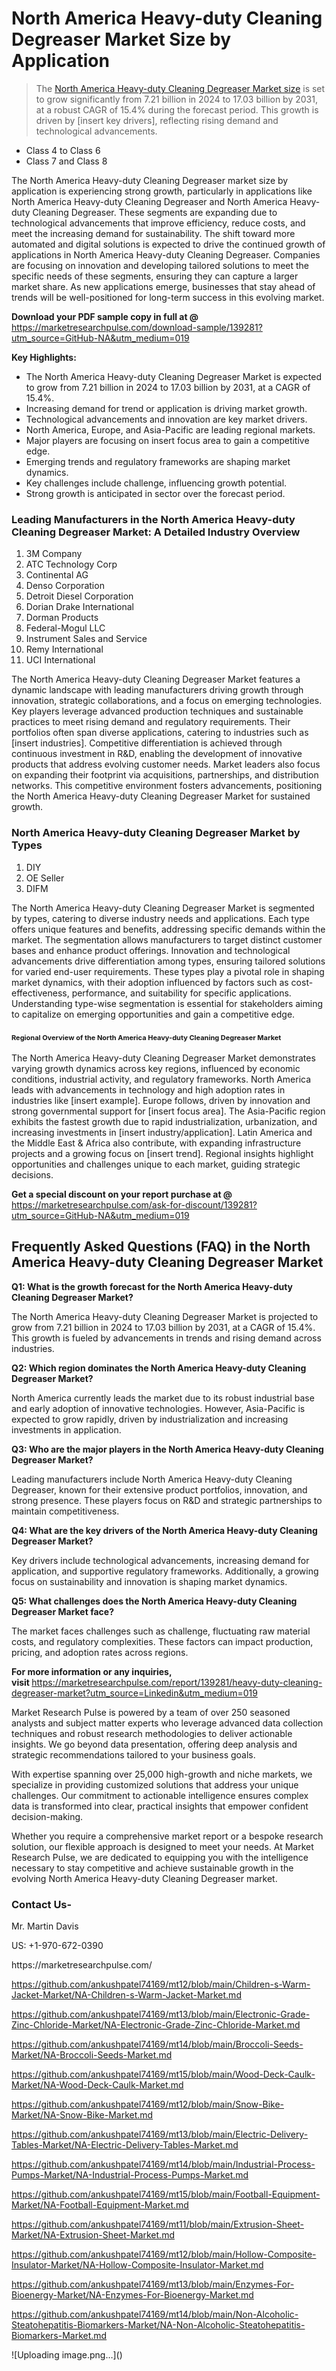 <h1>North America Heavy-duty Cleaning Degreaser Market&nbsp;Size by Application</h1><blockquote><p>The <a href="https://marketresearchpulse.com/download-sample/139281?utm_source=GitHub-NA&amp;utm_medium=019">North America Heavy-duty Cleaning Degreaser Market size</a> is set to grow significantly from 7.21 billion in 2024 to 17.03 billion by 2031, at a robust CAGR of 15.4% during the forecast period. This growth is driven by [insert key drivers], reflecting rising demand and technological advancements.</p></blockquote><ul><li>Class 4 to Class 6 <li> Class 7 and Class 8</li></ul><p>The North America Heavy-duty Cleaning Degreaser market size by application is experiencing strong growth, particularly in applications like North America Heavy-duty Cleaning Degreaser and North America Heavy-duty Cleaning Degreaser. These segments are expanding due to technological advancements that improve efficiency, reduce costs, and meet the increasing demand for sustainability. The shift toward more automated and digital solutions is expected to drive the continued growth of applications in North America Heavy-duty Cleaning Degreaser. Companies are focusing on innovation and developing tailored solutions to meet the specific needs of these segments, ensuring they can capture a larger market share. As new applications emerge, businesses that stay ahead of trends will be well-positioned for long-term success in this evolving market.</p><p><strong>Download your PDF sample copy in full at @ </strong><a href="https://marketresearchpulse.com/download-sample/139281?utm_source=GitHub-NA&amp;utm_medium=019">https://marketresearchpulse.com/download-sample/139281?utm_source=GitHub-NA&amp;utm_medium=019</a></p><p><strong>Key Highlights: </strong></p><ul><li>The North America Heavy-duty Cleaning Degreaser Market is expected to grow from 7.21 billion in 2024 to 17.03 billion by 2031, at a CAGR of 15.4%.</li><li>Increasing demand for trend or application is driving market growth.</li><li>Technological advancements and innovation are key market drivers.</li><li>North America, Europe, and Asia-Pacific are leading regional markets.</li><li>Major players are focusing on insert focus area to gain a competitive edge.</li><li>Emerging trends and regulatory frameworks are shaping market dynamics.</li><li>Key challenges include challenge, influencing growth potential.</li><li>Strong growth is anticipated in sector over the forecast period.</li></ul><h3>Leading Manufacturers in the North America Heavy-duty Cleaning Degreaser Market: A Detailed Industry Overview</h3><ol><li>3M Company</li><li>ATC Technology Corp</li><li>Continental AG</li><li>Denso Corporation</li><li>Detroit Diesel Corporation</li><li>Dorian Drake International</li><li>Dorman Products</li><li>Federal-Mogul LLC</li><li>Instrument Sales and Service</li><li>Remy International</li><li>UCI International</li></ol><div class="flex max-w-full flex-col flex-grow"><div class="min-h-8 text-message flex w-full flex-col items-end gap-2 whitespace-normal break-words [.text-message+&amp;]:mt-5" dir="auto" data-message-author-role="assistant" data-message-id="fd8432e4-4910-450d-b182-61b7bfb0a01f" data-message-model-slug="gpt-4o"><div class="flex w-full flex-col gap-1 empty:hidden first:pt-[3px]"><div class="markdown prose w-full break-words dark:prose-invert light"><p>The North America Heavy-duty Cleaning Degreaser Market features a dynamic landscape with leading manufacturers driving growth through innovation, strategic collaborations, and a focus on emerging technologies. Key players leverage advanced production techniques and sustainable practices to meet rising demand and regulatory requirements. Their portfolios often span diverse applications, catering to industries such as [insert industries]. Competitive differentiation is achieved through continuous investment in R&amp;D, enabling the development of innovative products that address evolving customer needs. Market leaders also focus on expanding their footprint via acquisitions, partnerships, and distribution networks. This competitive environment fosters advancements, positioning the North America Heavy-duty Cleaning Degreaser Market for sustained growth.</p></div></div></div></div><h3>North America Heavy-duty Cleaning Degreaser Market by Types</h3><ol><li>DIY <li> OE Seller <li> DIFM</li></ol><div class="flex max-w-full flex-col flex-grow"><div class="min-h-8 text-message flex w-full flex-col items-end gap-2 whitespace-normal break-words [.text-message+&amp;]:mt-5" dir="auto" data-message-author-role="assistant" data-message-id="084470be-0bb7-4664-bddf-5156b4f41249" data-message-model-slug="gpt-4o-mini"><div class="flex w-full flex-col gap-1 empty:hidden first:pt-[3px]"><div class="markdown prose w-full break-words dark:prose-invert light"><p>The North America Heavy-duty Cleaning Degreaser Market is segmented by types, catering to diverse industry needs and applications. Each type offers unique features and benefits, addressing specific demands within the market. The segmentation allows manufacturers to target distinct customer bases and enhance product offerings. Innovation and technological advancements drive differentiation among types, ensuring tailored solutions for varied end-user requirements. These types play a pivotal role in shaping market dynamics, with their adoption influenced by factors such as cost-effectiveness, performance, and suitability for specific applications. Understanding type-wise segmentation is essential for stakeholders aiming to capitalize on emerging opportunities and gain a competitive edge.</p></div></div></div></div><h3><span style="font-size: 11px;">Regional Overview of the North America Heavy-duty Cleaning Degreaser Market</span></h3><div class="flex max-w-full flex-col flex-grow"><div class="min-h-8 text-message flex w-full flex-col items-end gap-2 whitespace-normal break-words [.text-message+&amp;]:mt-5" dir="auto" data-message-author-role="assistant" data-message-id="e9038762-ce64-4e30-91c9-9bd413514231" data-message-model-slug="gpt-4o-mini"><div class="flex w-full flex-col gap-1 empty:hidden first:pt-[3px]"><div class="markdown prose w-full break-words dark:prose-invert light"><p>The North America Heavy-duty Cleaning Degreaser Market demonstrates varying growth dynamics across key regions, influenced by economic conditions, industrial activity, and regulatory frameworks. North America leads with advancements in technology and high adoption rates in industries like [insert example]. Europe follows, driven by innovation and strong governmental support for [insert focus area]. The Asia-Pacific region exhibits the fastest growth due to rapid industrialization, urbanization, and increasing investments in [insert industry/application]. Latin America and the Middle East &amp; Africa also contribute, with expanding infrastructure projects and a growing focus on [insert trend]. Regional insights highlight opportunities and challenges unique to each market, guiding strategic decisions.</p></div></div></div></div><p><strong>Get a special discount on your report purchase at @ </strong><a href="https://marketresearchpulse.com/ask-for-discount/139281?utm_source=GitHub-NA&amp;utm_medium=019">https://marketresearchpulse.com/ask-for-discount/139281?utm_source=GitHub-NA&amp;utm_medium=019</a></p><h2>Frequently Asked Questions (FAQ) in the North America Heavy-duty Cleaning Degreaser Market</h2><p><strong>Q1: What is the growth forecast for the North America Heavy-duty Cleaning Degreaser Market?</strong></p><p>The North America Heavy-duty Cleaning Degreaser Market is projected to grow from 7.21 billion in 2024 to 17.03 billion by 2031, at a CAGR of 15.4%. This growth is fueled by advancements in trends and rising demand across industries.</p><p><strong>Q2: Which region dominates the North America Heavy-duty Cleaning Degreaser Market?</strong></p><p>North America currently leads the market due to its robust industrial base and early adoption of innovative technologies. However, Asia-Pacific is expected to grow rapidly, driven by industrialization and increasing investments in application.</p><p><strong>Q3: Who are the major players in the North America Heavy-duty Cleaning Degreaser Market?</strong></p><p>Leading manufacturers include North America Heavy-duty Cleaning Degreaser, known for their extensive product portfolios, innovation, and strong presence. These players focus on R&amp;D and strategic partnerships to maintain competitiveness.</p><p><strong>Q4: What are the key drivers of the North America Heavy-duty Cleaning Degreaser Market?</strong></p><p>Key drivers include technological advancements, increasing demand for application, and supportive regulatory frameworks. Additionally, a growing focus on sustainability and innovation is shaping market dynamics.</p><p><strong>Q5: What challenges does the North America Heavy-duty Cleaning Degreaser Market face?</strong></p><p>The market faces challenges such as challenge, fluctuating raw material costs, and regulatory complexities. These factors can impact production, pricing, and adoption rates across regions.</p><p><strong>For more information or any inquiries, visit&nbsp;</strong><a href="https://marketresearchpulse.com/report/139281/heavy-duty-cleaning-degreaser-market?utm_source=Linkedin&utm_medium=019">https://marketresearchpulse.com/report/139281/heavy-duty-cleaning-degreaser-market?utm_source=Linkedin&utm_medium=019</a></p><p>Market Research Pulse is powered by a team of over 250 seasoned analysts and subject matter experts who leverage advanced data collection techniques and robust research methodologies to deliver actionable insights. We go beyond data presentation, offering deep analysis and strategic recommendations tailored to your business goals.</p><p>With expertise spanning over 25,000 high-growth and niche markets, we specialize in providing customized solutions that address your unique challenges. Our commitment to actionable intelligence ensures complex data is transformed into clear, practical insights that empower confident decision-making.</p><p>Whether you require a comprehensive market report or a bespoke research solution, our flexible approach is designed to meet your needs. At Market Research Pulse, we are dedicated to equipping you with the intelligence necessary to stay competitive and achieve sustainable growth in the evolving North America Heavy-duty Cleaning Degreaser market.</p><h3><strong>Contact Us-</strong></h3><p>Mr. Martin Davis</p><p>US: +1-970-672-0390</p><p>https://marketresearchpulse.com/</p><p><a href="https://github.com/ankushpatel74169/mt12/blob/main/Children-s-Warm-Jacket-Market/NA-Children-s-Warm-Jacket-Market.md">https://github.com/ankushpatel74169/mt12/blob/main/Children-s-Warm-Jacket-Market/NA-Children-s-Warm-Jacket-Market.md</a></p><p><a href="https://github.com/ankushpatel74169/mt13/blob/main/Electronic-Grade-Zinc-Chloride-Market/NA-Electronic-Grade-Zinc-Chloride-Market.md">https://github.com/ankushpatel74169/mt13/blob/main/Electronic-Grade-Zinc-Chloride-Market/NA-Electronic-Grade-Zinc-Chloride-Market.md</a></p><p><a href="https://github.com/ankushpatel74169/mt14/blob/main/Broccoli-Seeds-Market/NA-Broccoli-Seeds-Market.md">https://github.com/ankushpatel74169/mt14/blob/main/Broccoli-Seeds-Market/NA-Broccoli-Seeds-Market.md</a></p><p><a href="https://github.com/ankushpatel74169/mt15/blob/main/Wood-Deck-Caulk-Market/NA-Wood-Deck-Caulk-Market.md">https://github.com/ankushpatel74169/mt15/blob/main/Wood-Deck-Caulk-Market/NA-Wood-Deck-Caulk-Market.md</a></p><p><a href="https://github.com/ankushpatel74169/mt12/blob/main/Snow-Bike-Market/NA-Snow-Bike-Market.md">https://github.com/ankushpatel74169/mt12/blob/main/Snow-Bike-Market/NA-Snow-Bike-Market.md</a></p><p><a href="https://github.com/ankushpatel74169/mt13/blob/main/Electric-Delivery-Tables-Market/NA-Electric-Delivery-Tables-Market.md">https://github.com/ankushpatel74169/mt13/blob/main/Electric-Delivery-Tables-Market/NA-Electric-Delivery-Tables-Market.md</a></p><p><a href="https://github.com/ankushpatel74169/mt14/blob/main/Industrial-Process-Pumps-Market/NA-Industrial-Process-Pumps-Market.md">https://github.com/ankushpatel74169/mt14/blob/main/Industrial-Process-Pumps-Market/NA-Industrial-Process-Pumps-Market.md</a></p><p><a href="https://github.com/ankushpatel74169/mt15/blob/main/Football-Equipment-Market/NA-Football-Equipment-Market.md">https://github.com/ankushpatel74169/mt15/blob/main/Football-Equipment-Market/NA-Football-Equipment-Market.md</a></p><p><a href="https://github.com/ankushpatel74169/mt11/blob/main/Extrusion-Sheet-Market/NA-Extrusion-Sheet-Market.md">https://github.com/ankushpatel74169/mt11/blob/main/Extrusion-Sheet-Market/NA-Extrusion-Sheet-Market.md</a></p><p><a href="https://github.com/ankushpatel74169/mt12/blob/main/Hollow-Composite-Insulator-Market/NA-Hollow-Composite-Insulator-Market.md">https://github.com/ankushpatel74169/mt12/blob/main/Hollow-Composite-Insulator-Market/NA-Hollow-Composite-Insulator-Market.md</a></p><p><a href="https://github.com/ankushpatel74169/mt13/blob/main/Enzymes-For-Bioenergy-Market/NA-Enzymes-For-Bioenergy-Market.md">https://github.com/ankushpatel74169/mt13/blob/main/Enzymes-For-Bioenergy-Market/NA-Enzymes-For-Bioenergy-Market.md</a></p><p><a href="https://github.com/ankushpatel74169/mt14/blob/main/Non-Alcoholic-Steatohepatitis-Biomarkers-Market/NA-Non-Alcoholic-Steatohepatitis-Biomarkers-Market.md">https://github.com/ankushpatel74169/mt14/blob/main/Non-Alcoholic-Steatohepatitis-Biomarkers-Market/NA-Non-Alcoholic-Steatohepatitis-Biomarkers-Market.md</a></p>
![Uploading image.png…]()
